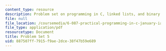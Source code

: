 ```yaml
---
content_type: resource
description: Problem set on programming in C, linked lists, and binary trees.
file: null
file_location: /coursemedia/6-087-practical-programming-in-c-january-iap-2010/887507ff7915f9ae2dce38f47b59e689_MIT6_087IAP10_assn05.pdf
file_type: application/pdf
resourcetype: Document
title: Problem Set 5
uid: 887507ff-7915-f9ae-2dce-38f47b59e689
---
```

